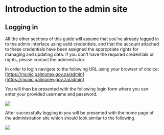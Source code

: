# Introduction to the admin site

## Logging in <a id="logging-in"></a>

All the other sections of this guide will assume that you've already logged in to the admin interface using valid credentials, and that the account attached to these credentials have been assigned the appropriate rights for managing and updating data. If you don't have the required credentials or rights, please contact the administrator.

In order to login navigate to the following URL using your browser of choice: [https://municipalmoney.gov.za/admin](https://municipalmoney.gov.za/admin)​

You will then be presented with the following login form where you can enter your provided username and password.

![](https://gblobscdn.gitbook.com/assets%2F-M7h3WmFP96pTHYzQ_vd%2F-MJC1C9bNOxVRX3HjGLA%2F-MJC4WcEkZ0hM1xexohH%2Flogin.png?alt=media&token=bbb0037b-cf37-48ef-ab42-1ae3d07bee10)

After successfully logging in you will be presented with the home page of the administration site which should look similar to the following.

![](https://gblobscdn.gitbook.com/assets%2F-M7h3WmFP96pTHYzQ_vd%2F-MOowuEklWevG0rkwcgG%2F-MOp7zSH-2Ug-YrF5KLZ%2FScreenshot%202020-12-18%20at%2011.17.19.png?alt=media&token=a441e4c0-9f7d-4aa6-ac4c-f113e96aa5c2)

##  <a id="managing-individual-records"></a>

